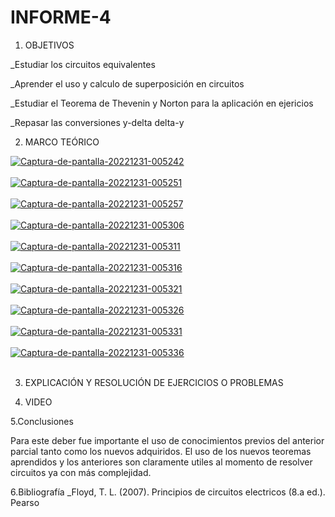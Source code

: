 # INFORME-4
1. OBJETIVOS

_Estudiar los circuitos equivalentes

_Aprender el uso y calculo de superposición en circuitos

_Estudiar el Teorema de Thevenin y Norton para la aplicación en ejericios

_Repasar las conversiones y-delta delta-y

2. MARCO TEÓRICO

<a href="https://postimages.org/" target="_blank"><img src="https://i.postimg.cc/RFqTJgx7/Captura-de-pantalla-20221231-005242.png" alt="Captura-de-pantalla-20221231-005242"/></a><br/><br/>
<a href="https://postimages.org/" target="_blank"><img src="https://i.postimg.cc/h4k0h8ym/Captura-de-pantalla-20221231-005251.png" alt="Captura-de-pantalla-20221231-005251"/></a><br/><br/>
<a href="https://postimages.org/" target="_blank"><img src="https://i.postimg.cc/XY3ckj07/Captura-de-pantalla-20221231-005257.png" alt="Captura-de-pantalla-20221231-005257"/></a><br/><br/>
<a href="https://postimages.org/" target="_blank"><img src="https://i.postimg.cc/ncqGmsgP/Captura-de-pantalla-20221231-005306.png" alt="Captura-de-pantalla-20221231-005306"/></a><br/><br/>
<a href="https://postimages.org/" target="_blank"><img src="https://i.postimg.cc/CxNCv3FC/Captura-de-pantalla-20221231-005311.png" alt="Captura-de-pantalla-20221231-005311"/></a><br/><br/>
<a href="https://postimages.org/" target="_blank"><img src="https://i.postimg.cc/tT1h47FD/Captura-de-pantalla-20221231-005316.png" alt="Captura-de-pantalla-20221231-005316"/></a><br/><br/>
<a href="https://postimages.org/" target="_blank"><img src="https://i.postimg.cc/pdLf3sTw/Captura-de-pantalla-20221231-005321.png" alt="Captura-de-pantalla-20221231-005321"/></a><br/><br/>
<a href="https://postimages.org/" target="_blank"><img src="https://i.postimg.cc/W3Mf19G5/Captura-de-pantalla-20221231-005326.png" alt="Captura-de-pantalla-20221231-005326"/></a><br/><br/>
<a href="https://postimages.org/" target="_blank"><img src="https://i.postimg.cc/D0npJq5n/Captura-de-pantalla-20221231-005331.png" alt="Captura-de-pantalla-20221231-005331"/></a><br/><br/>
<a href="https://postimages.org/" target="_blank"><img src="https://i.postimg.cc/tRNM0MCT/Captura-de-pantalla-20221231-005336.png" alt="Captura-de-pantalla-20221231-005336"/></a><br/><br/>


3. EXPLICACIÓN Y RESOLUCIÓN DE EJERCICIOS O PROBLEMAS

4. VIDEO

5.Conclusiones

Para este deber fue importante el uso de conocimientos previos del anterior parcial tanto como los nuevos adquiridos. El uso de los nuevos teoremas aprendidos y los anteriores son claramente utiles al momento de resolver circuitos ya con más complejidad.

6.Bibliografía _Floyd, T. L. (2007). Principios de circuitos electricos (8.a ed.). Pearso
